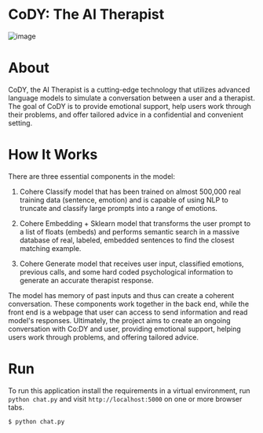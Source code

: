 # CoDY: The AI Therapist
![image](https://github.com/kat9897/Co-Here-Hackathon-Ninjas/assets/90617686/346d891d-e13d-4510-98fb-a286c208c0ee)

# About
CoDY, the AI Therapist is a cutting-edge technology that utilizes advanced language models to simulate a conversation between a user and a therapist. The goal of CoDY is to provide emotional support, help users work through their problems, and offer tailored advice in a confidential and convenient setting.

# How It Works
There are three essential components in the model:

1. Cohere Classify model that has been trained on almost 500,000 real training data ‎‎(sentence, emotion) and is capable of using NLP to truncate and classify large ‎prompts into a range of emotions.
   
2. Cohere Embedding + Sklearn model that transforms the user prompt to a list of ‎floats (embeds) and performs semantic search in a massive database of real, ‎labeled, embedded sentences to find the closest matching example.‎
   
3. Cohere Generate model that receives user input, classified emotions, previous ‎calls, and some hard coded psychological information to generate an accurate ‎therapist response.

The model has memory of past inputs and thus can create a ‎coherent conversation.‎ These components work together in the back end, while the front end is a webpage ‎that user can access to send information and read model's responses.‎ Ultimately, the project aims to create an ongoing conversation with Co:DY and user, ‎providing emotional support, helping users work through problems, and offering ‎tailored advice.‎

# Run
To run this application install the requirements in a virtual environment, run `python chat.py` and visit `http://localhost:5000` on one or more browser tabs.

    $ python chat.py
